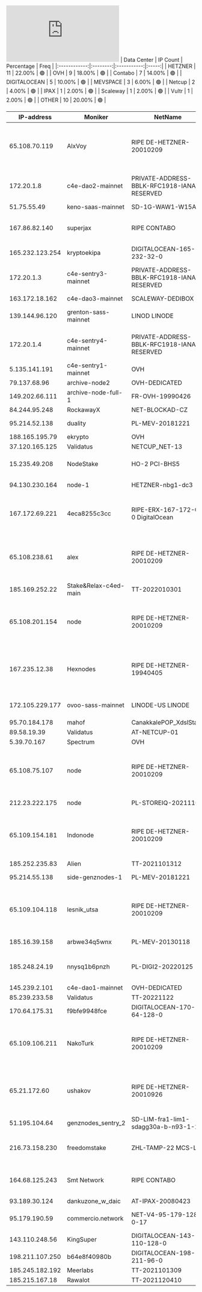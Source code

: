 ![Diagramm](https://github.com/obajay/StateSync-snapshots/blob/main/Projects/C4E/1/README.md)
| Data Center | IP Count | Percentage | Freq |
|:------------:|:--------:|:-----------:|:-----:|
| HETZNER | 11 | 22.00% | 🟢 |
| OVH | 9 | 18.00% | 🟢 |
| Contabo | 7 | 14.00% | 🟢 |
| DIGITALOCEAN | 5 | 10.00% | 🟢 |
| MEVSPACE | 3 | 6.00% | 🟢 |
| Netcup | 2 | 4.00% | 🟢 |
| IPAX | 1 | 2.00% | 🟢 |
| Scaleway | 1 | 2.00% | 🟢 |
| Vultr | 1 | 2.00% | 🟢 |
| OTHER | 10 | 20.00% | 🟢 |

<!-- START_TABLE -->
| IP-address | Moniker | NetName | Organization |
|-------------|-------------|-------------|-------------|
| 65.108.70.119 | AlxVoy | RIPE DE-HETZNER-20010209 | RIPE Network Coordination Centre Hetzner Online GmbH Hetzner Online GmbH |
| 172.20.1.8 | c4e-dao2-mainnet | PRIVATE-ADDRESS-BBLK-RFC1918-IANA-RESERVED | Internet Assigned Numbers Authority |
| 51.75.55.49 | keno-saas-mainnet | SD-1G-WAW1-W15A | OVH Sp. z o. o. |
| 167.86.82.140 | superjax | RIPE CONTABO | RIPE Network Coordination Centre Contabo GmbH |
| 165.232.123.254 | kryptoekipa | DIGITALOCEAN-165-232-32-0 | DigitalOcean, LLC |
| 172.20.1.3 | c4e-sentry3-mainnet | PRIVATE-ADDRESS-BBLK-RFC1918-IANA-RESERVED | Internet Assigned Numbers Authority |
| 163.172.18.162 | c4e-dao3-mainnet | SCALEWAY-DEDIBOX | Scaleway |
| 139.144.96.120 | grenton-sass-mainnet | LINOD LINODE | Akamai Technologies, Inc. Linode |
| 172.20.1.4 | c4e-sentry4-mainnet | PRIVATE-ADDRESS-BBLK-RFC1918-IANA-RESERVED | Internet Assigned Numbers Authority |
| 5.135.141.191 | c4e-sentry1-mainnet | OVH |  |
| 79.137.68.96 | archive-node2 | OVH-DEDICATED | OVH Sp. z o. o. |
| 149.202.66.111 | archive-node-full-1 | FR-OVH-19990426 | OVH SAS |
| 84.244.95.248 | RockawayX | NET-BLOCKAD-CZ |  |
| 95.214.52.138 | duality | PL-MEV-20181221 | MEVSPACE sp. z o.o. |
| 188.165.195.79 | ekrypto | OVH |  |
| 37.120.165.125 | Validatus | NETCUP_NET-13 | netcup GmbH |
| 15.235.49.208 | NodeStake | HO-2 PCI-BHS5 | OVH Hosting, Inc. OVH Hosting, Inc. |
| 94.130.230.164 | node-1 | HETZNER-nbg1-dc3 | Hetzner Online GmbH |
| 167.172.69.221 | 4eca8255c3cc | RIPE-ERX-167-172-0-0 DigitalOcean | RIPE Network Coordination Centre DigitalOcean, LLC |
| 65.108.238.61 | alex | RIPE DE-HETZNER-20010209 | RIPE Network Coordination Centre Hetzner Online GmbH Hetzner Online GmbH |
| 185.169.252.22 | Stake&Relax-c4ed-main | TT-2022010301 | Contabo GmbH |
| 65.108.201.154 | node | RIPE DE-HETZNER-20010209 | RIPE Network Coordination Centre Hetzner Online GmbH Hetzner Online GmbH |
| 167.235.12.38 | Hexnodes | RIPE DE-HETZNER-19940405 | RIPE Network Coordination Centre Hetzner Online GmbH Hetzner Online GmbH |
| 172.105.229.177 | ovoo-sass-mainnet | LINODE-US LINODE | Akamai Technologies, Inc. Linode |
| 95.70.184.178 | mahof | CanakkalePOP_XdslStatic |  |
| 89.58.19.39 | Validatus | AT-NETCUP-01 |  |
| 5.39.70.167 | Spectrum | OVH |  |
| 65.108.75.107 | node | RIPE DE-HETZNER-20010209 | RIPE Network Coordination Centre Hetzner Online GmbH Hetzner Online GmbH |
| 212.23.222.175 | node | PL-STOREIQ-20211105 | STORE IQ SP. Z O.O. |
| 65.109.154.181 | Indonode | RIPE DE-HETZNER-20010209 | RIPE Network Coordination Centre Hetzner Online GmbH Hetzner Online GmbH |
| 185.252.235.83 | Alien | TT-2021101312 | Contabo GmbH |
| 95.214.55.138 | side-genznodes-1 | PL-MEV-20181221 | MEVSPACE sp. z o.o. |
| 65.109.104.118 | lesnik_utsa | RIPE DE-HETZNER-20010209 | RIPE Network Coordination Centre Hetzner Online GmbH Hetzner Online GmbH |
| 185.16.39.158 | arbwe34q5wnx | PL-MEV-20130118 | MEVSPACE sp. z o.o. |
| 185.248.24.19 | nnysq1b6pnzh | PL-DIGI2-20220125 | Adam Ochmanski trading as Digicron |
| 145.239.2.101 | c4e-dao1-mainnet | OVH-DEDICATED | OVH GmbH |
| 85.239.233.58 | Validatus | TT-20221122 | Contabo GmbH |
| 170.64.175.31 | f9bfe9948fce | DIGITALOCEAN-170-64-128-0 | DigitalOcean, LLC |
| 65.109.106.211 | NakoTurk | RIPE DE-HETZNER-20010209 | RIPE Network Coordination Centre Hetzner Online GmbH Hetzner Online GmbH |
| 65.21.172.60 | ushakov | RIPE DE-HETZNER-20010926 | RIPE Network Coordination Centre Hetzner Online GmbH Hetzner Online GmbH |
| 51.195.104.64 | genznodes_sentry_2 | SD-LIM-fra1-lim1-sdagg30a-b-n93-1-1 | OVH GmbH |
| 216.73.158.230 | freedomstake | ZHL-TAMP-22 MCS-LA | Zappie Host LLC Madcityservers LLC |
| 164.68.125.243 | Smt Network | RIPE CONTABO | RIPE Network Coordination Centre Contabo GmbH |
| 93.189.30.124 | dankuzone_w_daic | AT-IPAX-20080423 | IPAX GmbH |
| 95.179.190.59 | commercio.network | NET-V4-95-179-128-0-17 | Vultr Holdings LLC Amsterdam |
| 143.110.248.56 | KingSuper | DIGITALOCEAN-143-110-128-0 | DigitalOcean, LLC |
| 198.211.107.250 | b64e8f40980b | DIGITALOCEAN-198-211-96-0 | DigitalOcean, LLC |
| 185.245.182.192 | Meerlabs | TT-2021101309 | Contabo GmbH |
| 185.215.167.18 | Rawalot | TT-2021120410 | Contabo GmbH |

<!-- END_TABLE -->